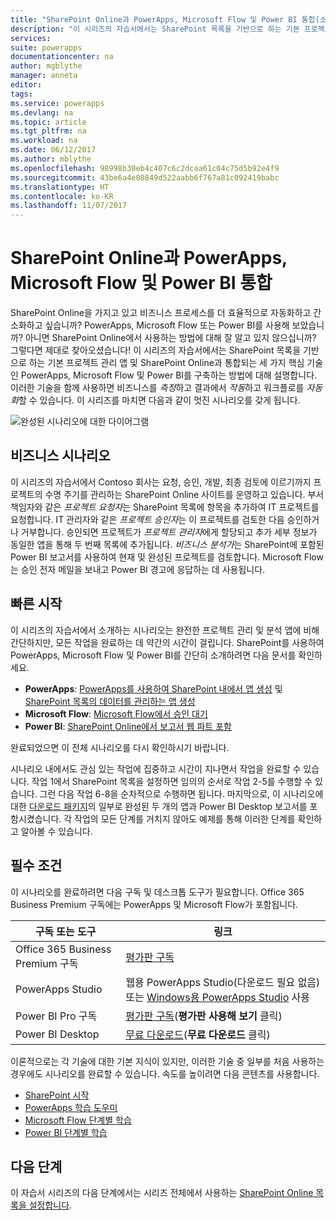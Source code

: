 ```yaml
---
title: "SharePoint Online과 PowerApps, Microsoft Flow 및 Power BI 통합(소개) | Microsoft Docs"
description: "이 시리즈의 자습서에서는 SharePoint 목록을 기반으로 하는 기본 프로젝트 관리 앱 및 SharePoint Online과 통합되는 세 가지 핵심 기술인 PowerApps, Microsoft Flow 및 Power BI를 구축하는 방법에 대해 설명합니다."
services: 
suite: powerapps
documentationcenter: na
author: mgblythe
manager: anneta
editor: 
tags: 
ms.service: powerapps
ms.devlang: na
ms.topic: article
ms.tgt_pltfrm: na
ms.workload: na
ms.date: 06/12/2017
ms.author: mblythe
ms.openlocfilehash: 98998b30eb4c407c6c2dcaa61c04c75d5b92e4f9
ms.sourcegitcommit: 43be6a4e08849d522aabb6f767a81c092419babc
ms.translationtype: HT
ms.contentlocale: ko-KR
ms.lasthandoff: 11/07/2017
---
```

# <a name="integrate-powerapps-microsoft-flow-and-power-bi-with-sharepoint-online"></a>SharePoint Online과 PowerApps, Microsoft Flow 및 Power BI 통합
SharePoint Online을 가지고 있고 비즈니스 프로세스를 더 효율적으로 자동화하고 간소화하고 싶습니까? PowerApps, Microsoft Flow 또는 Power BI를 사용해 보았습니까? 아니면 SharePoint Online에서 사용하는 방법에 대해 잘 알고 있지 않으십니까? 그렇다면 제대로 찾아오셨습니다! 이 시리즈의 자습서에서는 SharePoint 목록을 기반으로 하는 기본 프로젝트 관리 앱 및 SharePoint Online과 통합되는 세 가지 핵심 기술인 PowerApps, Microsoft Flow 및 Power BI를 구축하는 방법에 대해 설명합니다. 이러한 기술을 함께 사용하면 비즈니스를 *측정*하고 결과에서 *작동*하고 워크플로를 *자동화*할 수 있습니다. 이 시리즈를 마치면 다음과 같이 멋진 시나리오를 갖게 됩니다.

![완성된 시나리오에 대한 다이어그램](./media/sharepoint-scenario-intro/composite-with-background.png)

## <a name="business-scenario"></a>비즈니스 시나리오
이 시리즈의 자습서에서 Contoso 회사는 요청, 승인, 개발, 최종 검토에 이르기까지 프로젝트의 수명 주기를 관리하는 SharePoint Online 사이트를 운영하고 있습니다. 부서 책임자와 같은 *프로젝트 요청자*는 SharePoint 목록에 항목을 추가하여 IT 프로젝트를 요청합니다. IT 관리자와 같은 *프로젝트 승인자*는 이 프로젝트를 검토한 다음 승인하거나 거부합니다. 승인되면 프로젝트가 *프로젝트 관리자*에게 할당되고 추가 세부 정보가 동일한 앱을 통해 두 번째 목록에 추가됩니다. *비즈니스 분석가*는 SharePoint에 포함된 Power BI 보고서를 사용하여 현재 및 완성된 프로젝트를 검토합니다.  Microsoft Flow는 승인 전자 메일을 보내고 Power BI 경고에 응답하는 데 사용됩니다.

## <a name="getting-started-quickly"></a>빠른 시작
이 시리즈의 자습서에서 소개하는 시나리오는 완전한 프로젝트 관리 및 분석 앱에 비해 간단하지만, 모든 작업을 완료하는 데 약간의 시간이 걸립니다. SharePoint를 사용하여 PowerApps, Microsoft Flow 및 Power BI를 간단히 소개하려면 다음 문서를 확인하세요.

* **PowerApps**: [PowerApps를 사용하여 SharePoint 내에서 앱 생성](generate-app-from-sharepoint-list-interface.md) 및 [SharePoint 목록의 데이터를 관리하는 앱 생성](app-from-sharepoint.md)
* **Microsoft Flow**: [Microsoft Flow에서 승인 대기](https://flow.microsoft.com/documentation/wait-for-approvals)
* **Power BI**: [SharePoint Online에서 보고서 웹 파트 포함](https://powerbi.microsoft.com/documentation/powerbi-service-embed-report-spo)

완료되었으면 이 전체 시나리오를 다시 확인하시기 바랍니다.

시나리오 내에서도 관심 있는 작업에 집중하고 시간이 지나면서 작업을 완료할 수 있습니다. 작업 1에서 SharePoint 목록을 설정하면 임의의 순서로 작업 2-5를 수행할 수 있습니다. 그런 다음 작업 6-8을 순차적으로 수행하면 됩니다. 마지막으로, 이 시나리오에 대한 [다운로드 패키지](https://aka.ms/o4ia0f)의 일부로 완성된 두 개의 앱과 Power BI Desktop 보고서를 포함시켰습니다. 각 작업의 모든 단계를 거치지 않아도 예제를 통해 이러한 단계를 확인하고 알아볼 수 있습니다.

## <a name="prerequisites"></a>필수 조건
이 시나리오를 완료하려면 다음 구독 및 데스크톱 도구가 필요합니다. Office 365 Business Premium 구독에는 PowerApps 및 Microsoft Flow가 포함됩니다.

| **구독 또는 도구** | **링크** |
| --- | --- |
| Office 365 Business Premium 구독 |[평가판 구독](https://signup.microsoft.com/Signup?OfferId=467eab54-127b-42d3-b046-3844b860bebf&dl=O365_BUSINESS_PREMIUM&ali=1) |
| PowerApps Studio |웹용 PowerApps Studio(다운로드 필요 없음) 또는 [Windows용 PowerApps Studio](https://aka.ms/powerappswin) 사용 |
| Power BI Pro 구독 |[평가판 구독](https://powerbi.microsoft.com/get-started/)(**평가판 사용해 보기** 클릭) |
| Power BI Desktop |[무료 다운로드](https://powerbi.microsoft.com/get-started/)(**무료 다운로드** 클릭) |

이론적으로는 각 기술에 대한 기본 지식이 있지만, 이러한 기술 중 일부를 처음 사용하는 경우에도 시나리오를 완료할 수 있습니다. 속도를 높이려면 다음 콘텐츠를 사용합니다.

* [SharePoint 시작](https://support.office.com/article/Get-started-with-SharePoint-909ec2f0-05c8-4e92-8ad3-3f8b0b6cf261)
* [PowerApps 학습 도우미](https://powerapps.microsoft.com/guided-learning/)
* [Microsoft Flow 단계별 학습](https://flow.microsoft.com/guided-learning/)
* [Power BI 단계별 학습](https://powerbi.microsoft.com/guided-learning/)

## <a name="next-steps"></a>다음 단계
이 자습서 시리즈의 다음 단계에서는 시리즈 전체에서 사용하는 [SharePoint Online 목록을 설정합니다](sharepoint-scenario-setup.md).

